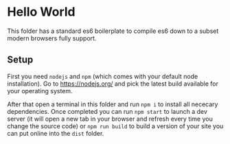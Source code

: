 # Hello World

This folder has a standard es6 boilerplate to compile es6 down to a subset modern browsers fully support.

## Setup

First you need `nodejs` and `npm` (which comes with your default node installation). Go to https://nodejs.org/ and pick the latest build available for your operating system.

After that open a terminal in this folder and run `npm i` to install all nececary dependencies. Once completed you can run `npm start` to launch a dev server (it will open a new tab in your browser and refresh every time you change the source code) or `npm run build` to build a version of your site you can put online into the `dist` folder.
